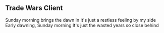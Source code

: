 ## Trade Wars Client

Sunday morning brings the dawn in
It's just a restless feeling by my side
Early dawning, Sunday morning
It's just the wasted years so close behind

